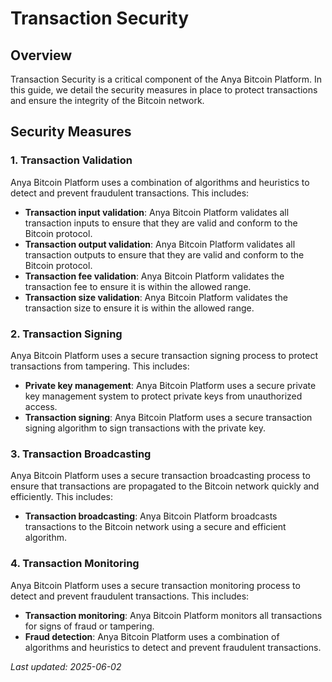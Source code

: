 # Transaction Security

## Overview

Transaction Security is a critical component of the Anya Bitcoin Platform. In this guide, we detail the security measures in place to protect transactions and ensure the integrity of the Bitcoin network.

## Security Measures

### 1. Transaction Validation

Anya Bitcoin Platform uses a combination of algorithms and heuristics to detect and prevent fraudulent transactions. This includes:

* **Transaction input validation**: Anya Bitcoin Platform validates all transaction inputs to ensure that they are valid and conform to the Bitcoin protocol.
* **Transaction output validation**: Anya Bitcoin Platform validates all transaction outputs to ensure that they are valid and conform to the Bitcoin protocol.
* **Transaction fee validation**: Anya Bitcoin Platform validates the transaction fee to ensure it is within the allowed range.
* **Transaction size validation**: Anya Bitcoin Platform validates the transaction size to ensure it is within the allowed range.

### 2. Transaction Signing

Anya Bitcoin Platform uses a secure transaction signing process to protect transactions from tampering. This includes:

* **Private key management**: Anya Bitcoin Platform uses a secure private key management system to protect private keys from unauthorized access.
* **Transaction signing**: Anya Bitcoin Platform uses a secure transaction signing algorithm to sign transactions with the private key.

### 3. Transaction Broadcasting

Anya Bitcoin Platform uses a secure transaction broadcasting process to ensure that transactions are propagated to the Bitcoin network quickly and efficiently. This includes:

* **Transaction broadcasting**: Anya Bitcoin Platform broadcasts transactions to the Bitcoin network using a secure and efficient algorithm.

### 4. Transaction Monitoring

Anya Bitcoin Platform uses a secure transaction monitoring process to detect and prevent fraudulent transactions. This includes:

* **Transaction monitoring**: Anya Bitcoin Platform monitors all transactions for signs of fraud or tampering.
* **Fraud detection**: Anya Bitcoin Platform uses a combination of algorithms and heuristics to detect and prevent fraudulent transactions.

*Last updated: 2025-06-02*
